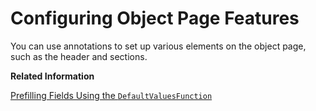 <!-- loiod26d3dd85f43441192e9c8b210746bf1 -->

# Configuring Object Page Features

You can use annotations to set up various elements on the object page, such as the header and sections.

**Related Information**  


[Prefilling Fields Using the `DefaultValuesFunction`](prefilling-fields-using-the-defaultvaluesfunction-5ada91c.md "When creating a new entity or item, or action parameters, you can provide default values using DefaultValuesFunction.")

